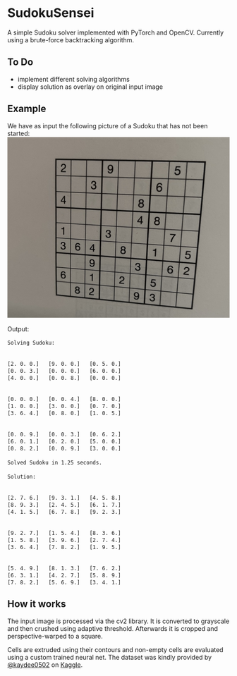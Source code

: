 # SudokuSensei

A simple Sudoku solver implemented with PyTorch and OpenCV.
Currently using a brute-force backtracking algorithm.

## To Do
  - implement different solving algorithms
  - display solution as overlay on original input image
  
## Example
  We have as input the following picture of a Sudoku that has not been started:
  ![sample](test_images/sample_sudoku.jpeg)
  
 Output:
 ```
 Solving Sudoku:


[2. 0. 0.]   [9. 0. 0.]   [0. 5. 0.]
[0. 0. 3.]   [0. 0. 0.]   [6. 0. 0.]
[4. 0. 0.]   [0. 0. 8.]   [0. 0. 0.]


[0. 0. 0.]   [0. 0. 4.]   [8. 0. 0.]
[1. 0. 0.]   [3. 0. 0.]   [0. 7. 0.]
[3. 6. 4.]   [0. 8. 0.]   [1. 0. 5.]


[0. 0. 9.]   [0. 0. 3.]   [0. 6. 2.]
[6. 0. 1.]   [0. 2. 0.]   [5. 0. 0.]
[0. 8. 2.]   [0. 0. 9.]   [3. 0. 0.]

Solved Sudoku in 1.25 seconds.

Solution:


[2. 7. 6.]   [9. 3. 1.]   [4. 5. 8.]
[8. 9. 3.]   [2. 4. 5.]   [6. 1. 7.]
[4. 1. 5.]   [6. 7. 8.]   [9. 2. 3.]


[9. 2. 7.]   [1. 5. 4.]   [8. 3. 6.]
[1. 5. 8.]   [3. 9. 6.]   [2. 7. 4.]
[3. 6. 4.]   [7. 8. 2.]   [1. 9. 5.]


[5. 4. 9.]   [8. 1. 3.]   [7. 6. 2.]
[6. 3. 1.]   [4. 2. 7.]   [5. 8. 9.]
[7. 8. 2.]   [5. 6. 9.]   [3. 4. 1.]
   ```
   
## How it works
The input image is processed via the cv2 library. It is converted to grayscale and then crushed using adaptive threshold.
Afterwards it is cropped and perspective-warped to a square.

Cells are extruded using their contours and non-empty cells are evaluated using a custom trained neural net. The dataset was kindly provided by [@kaydee0502](https://github.com/kaydee0502) on [Kaggle](https://www.kaggle.com/datasets/kshitijdhama/printed-digits-dataset). 

